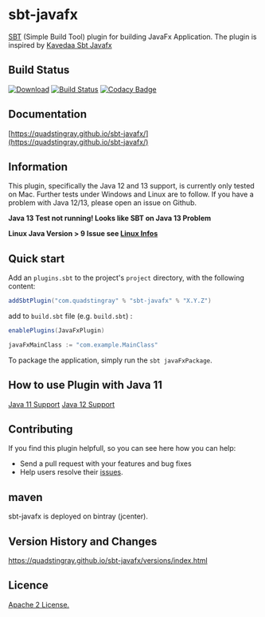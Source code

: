 # sbt-javafx
[SBT](http://www.scala-sbt.org/) (Simple Build Tool) plugin for building JavaFx Application. The plugin is inspired by [Kavedaa Sbt Javafx](https://github.com/kavedaa/sbt-javafx)

## Build Status
[![Download](https://api.bintray.com/packages/quadstingray/sbt-plugins/sbt-javafx/images/download.svg)](https://bintray.com/quadstingray/sbt-plugins/sbt-javafx/_latestVersion)
[![Build Status](https://travis-ci.org/QuadStingray/sbt-javafx.svg?branch=master)](https://travis-ci.org/QuadStingray/sbt-javafx)
[![Codacy Badge](https://api.codacy.com/project/badge/Grade/b18d8cb66b5a47f3ad5485c848c5bda7)](https://www.codacy.com/app/QuadStingray/sbt-javafx?utm_source=github.com&amp;utm_medium=referral&amp;utm_content=QuadStingray/sbt-javafx&amp;utm_campaign=Badge_Grade)

## Documentation
[https://quadstingray.github.io/sbt-javafx/](https://quadstingray.github.io/sbt-javafx/)

## Information
This plugin, specifically the Java 12 and 13 support, is currently only tested on Mac. Further tests under Windows and Linux are to follow. If you have a problem with Java 12/13, please open an issue on Github.

**Java 13 Test not running! Looks like SBT on Java 13 Problem**

**Linux Java Version > 9 Issue see [Linux Infos](https://quadstingray.github.io/sbt-javafx/java/linux.html)**

## Quick start
Add an `plugins.sbt` to the project's `project` directory, with the following content:

```scala
addSbtPlugin("com.quadstingray" % "sbt-javafx" % "X.Y.Z")
```

add to `build.sbt` file (e.g. `build.sbt`) :

```scala
enablePlugins(JavaFxPlugin)

javaFxMainClass := "com.example.MainClass"
```

To package the application, simply run the `sbt javaFxPackage`.

## How to use Plugin with Java 11
[Java 11 Support](https://quadstingray.github.io/sbt-javafx/java/java11.html)
[Java 12 Support](https://quadstingray.github.io/sbt-javafx/java/java12.html)

## Contributing
If you find this plugin helpfull, so you can see here how you can help:
* Send a pull request with your features and bug fixes
* Help users resolve their [issues](https://github.com/QuadStingray/sbt-javafx/issues).

## maven
sbt-javafx is deployed on bintray (jcenter).

## Version History and Changes
https://quadstingray.github.io/sbt-javafx/versions/index.html

## Licence
[Apache 2 License.](https://github.com/QuadStingray/sbt-javafx/blob/master/LICENSE)

